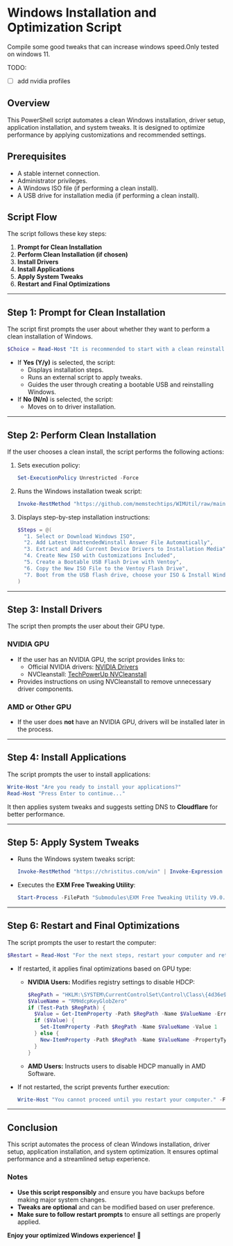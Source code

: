 # Windows Installation and Optimization Script

Compile some good tweaks that can increase windows speed.Only tested on windows 11.

TODO:

- [ ] add nvidia profiles

## Overview

This PowerShell script automates a clean Windows installation, driver setup, application installation, and system tweaks. It is designed to optimize performance by applying customizations and recommended settings.

## Prerequisites

- A stable internet connection.
- Administrator privileges.
- A Windows ISO file (if performing a clean install).
- A USB drive for installation media (if performing a clean install).

## Script Flow

The script follows these key steps:

1. **Prompt for Clean Installation**
2. **Perform Clean Installation (if chosen)**
3. **Install Drivers**
4. **Install Applications**
5. **Apply System Tweaks**
6. **Restart and Final Optimizations**

---

## Step 1: Prompt for Clean Installation

The script first prompts the user about whether they want to perform a clean installation of Windows.

```powershell
$Choice = Read-Host "It is recommended to start with a clean reinstall. Do you want to do a clean install? (Y/N)"
```

- If **Yes (Y/y)** is selected, the script:
  - Displays installation steps.
  - Runs an external script to apply tweaks.
  - Guides the user through creating a bootable USB and reinstalling Windows.
- If **No (N/n)** is selected, the script:
  - Moves on to driver installation.

---

## Step 2: Perform Clean Installation

If the user chooses a clean install, the script performs the following actions:

1. Sets execution policy:

   ```powershell
   Set-ExecutionPolicy Unrestricted -Force
   ```

2. Runs the Windows installation tweak script:

   ```powershell
   Invoke-RestMethod "https://github.com/memstechtips/WIMUtil/raw/main/src/WIMUtil.ps1" | Invoke-Expression
   ```

3. Displays step-by-step installation instructions:

   ```powershell
   $Steps = @(
     "1. Select or Download Windows ISO",
     "2. Add Latest UnattendedWinstall Answer File Automatically",
     "3. Extract and Add Current Device Drivers to Installation Media",
     "4. Create New ISO with Customizations Included",
     "5. Create a Bootable USB Flash Drive with Ventoy",
     "6. Copy the New ISO File to the Ventoy Flash Drive",
     "7. Boot from the USB flash drive, choose your ISO & Install Windows"
   )
   ```

---

## Step 3: Install Drivers

The script then prompts the user about their GPU type.

### NVIDIA GPU

- If the user has an NVIDIA GPU, the script provides links to:
  - Official NVIDIA drivers: [NVIDIA Drivers](https://www.nvidia.com/en-us/drivers/)
  - NVCleanstall: [TechPowerUp NVCleanstall](https://www.techpowerup.com/download/techpowerup-nvcleanstall/)
- Provides instructions on using NVCleanstall to remove unnecessary driver components.

### AMD or Other GPU

- If the user does **not** have an NVIDIA GPU, drivers will be installed later in the process.

---

## Step 4: Install Applications

The script prompts the user to install applications:

```powershell
Write-Host "Are you ready to install your applications?"
Read-Host "Press Enter to continue..."
```

It then applies system tweaks and suggests setting DNS to **Cloudflare** for better performance.

---

## Step 5: Apply System Tweaks

- Runs the Windows system tweaks script:

  ```powershell
  Invoke-RestMethod "https://christitus.com/win" | Invoke-Expression
  ```

- Executes the **EXM Free Tweaking Utility**:

  ```powershell
  Start-Process -FilePath "Submodules\EXM Free Tweaking Utility V9.0.cmd" -Wait
  ```

---

## Step 6: Restart and Final Optimizations

The script prompts the user to restart the computer:

```powershell
$Restart = Read-Host "For the next steps, restart your computer and return here. Have you restarted? (Y/N)"
```

- If restarted, it applies final optimizations based on GPU type:

  - **NVIDIA Users:** Modifies registry settings to disable HDCP:

    ```powershell
    $RegPath = "HKLM:\SYSTEM\CurrentControlSet\Control\Class\{4d36e968-e325-11ce-bfc1-08002be10318}\0000"
    $ValueName = "RMHdcpKeyGlobZero"
    if (Test-Path $RegPath) {
      $Value = Get-ItemProperty -Path $RegPath -Name $ValueName -ErrorAction SilentlyContinue
      if ($Value) {
        Set-ItemProperty -Path $RegPath -Name $ValueName -Value 1
      } else {
        New-ItemProperty -Path $RegPath -Name $ValueName -PropertyType DWORD -Value 1 -Force
      }
    }
    ```

  - **AMD Users:** Instructs users to disable HDCP manually in AMD Software.

- If not restarted, the script prevents further execution:

  ```powershell
  Write-Host "You cannot proceed until you restart your computer." -ForegroundColor Red
  ```

---

## Conclusion

This script automates the process of clean Windows installation, driver setup, application installation, and system optimization. It ensures optimal performance and a streamlined setup experience.

### Notes

- **Use this script responsibly** and ensure you have backups before making major system changes.
- **Tweaks are optional** and can be modified based on user preference.
- **Make sure to follow restart prompts** to ensure all settings are properly applied.

**Enjoy your optimized Windows experience!** 🚀
